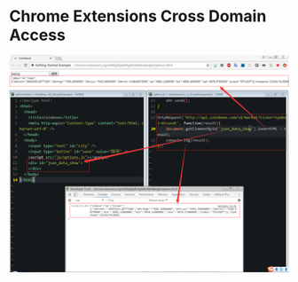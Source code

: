 # Chrome Extensions Cross Domain Access

![./img/Chrome_Extensions_Cross_Domain_Access.png](./img/Chrome_Extensions_Cross_Domain_Access.png)

